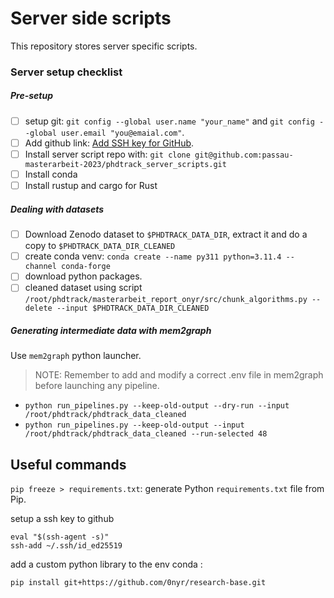 # Server side scripts

This repository stores server specific scripts.

### Server setup checklist

##### Pre-setup
* [ ] setup git: `git config --global user.name "your_name"` and `git config --global user.email "you@emaial.com"`.
* [ ] Add github link: [Add SSH key for GitHub](https://docs.github.com/en/authentication/connecting-to-github-with-ssh/generating-a-new-ssh-key-and-adding-it-to-the-ssh-agent).
* [ ] Install server script repo with: `git clone git@github.com:passau-masterarbeit-2023/phdtrack_server_scripts.git`
* [ ] Install conda
* [ ] Install rustup and cargo for Rust

##### Dealing with datasets
* [ ] Download Zenodo dataset to `$PHDTRACK_DATA_DIR`, extract it and do a copy to `$PHDTRACK_DATA_DIR_CLEANED`
* [ ] create conda venv: `conda create --name py311 python=3.11.4 --channel conda-forge`
* [ ] download python packages.
* [ ] cleaned dataset using script `/root/phdtrack/masterarbeit_report_onyr/src/chunk_algorithms.py --delete --input $PHDTRACK_DATA_DIR_CLEANED`

##### Generating intermediate data with mem2graph
Use `mem2graph` python launcher.

> NOTE: Remember to add and modify a correct .env file in mem2graph before launching any pipeline.

* `python run_pipelines.py --keep-old-output --dry-run --input /root/phdtrack/phdtrack_data_cleaned`
* `python run_pipelines.py --keep-old-output --input /root/phdtrack/phdtrack_data_cleaned --run-selected 48`

## Useful commands
`pip freeze > requirements.txt`: generate Python `requirements.txt` file from Pip.

setup a ssh key to github
```shell
eval "$(ssh-agent -s)"
ssh-add ~/.ssh/id_ed25519
```

add a custom python library to the env conda : 
```shell
pip install git+https://github.com/0nyr/research-base.git
```